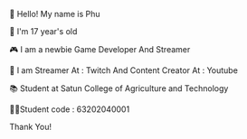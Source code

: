 👋 Hello! My name is Phu

🧒 I'm 17 year's old

🎮 I am a newbie Game Developer And Streamer

🔴 I am Streamer At : Twitch And Content Creator At : Youtube

📚 Student at Satun College of Agriculture and Technology


🧑‍🎓Student code : 63202040001

Thank You!
